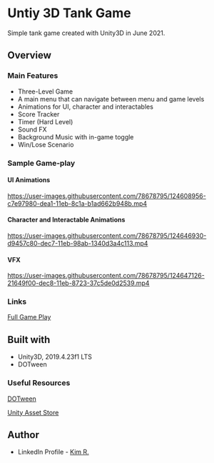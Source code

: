 # Untiy 3D Tank Game

Simple tank game created with Unity3D in June 2021.

## Overview

### Main Features

- Three-Level Game
- A main menu that can navigate between menu and game levels
- Animations for UI, character and interactables
- Score Tracker
- Timer (Hard Level)
- Sound FX
- Background Music with in-game toggle
- Win/Lose Scenario
  
### Sample Game-play

#### UI Animations
https://user-images.githubusercontent.com/78678795/124608956-c7e97980-dea1-11eb-8c1a-b1ad662b948b.mp4

#### Character and Interactable Animations
https://user-images.githubusercontent.com/78678795/124646930-d9457c80-dec7-11eb-98ab-1340d3a4c113.mp4

#### VFX
https://user-images.githubusercontent.com/78678795/124647126-21649f00-dec8-11eb-8723-37c5de0d2539.mp4

### Links

[Full Game Play](https://www.dropbox.com/s/isvqkgg8dv2t0la/TankGame_Gameplay.mov?dl=0)

## Built with

- Unity3D, 2019.4.23f1 LTS
- DOTween

### Useful Resources

[DOTween](http://dotween.demigiant.com/documentation.php)

[Unity Asset Store](https://assetstore.unity.com/)

## Author

- LinkedIn Profile - [Kim R.](www.linkedin.com/in/kimrcasper)

